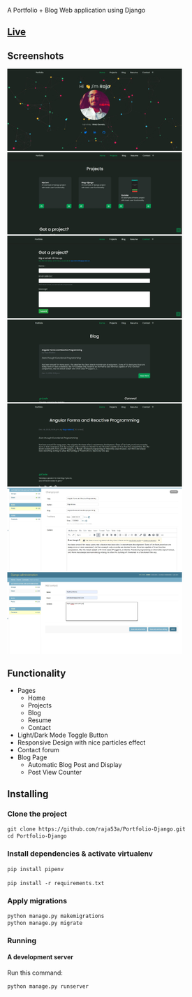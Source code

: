 A Portfolio + Blog Web application using Django

## [Live](https://django-portf0lio.herokuapp.com/)

## Screenshots
<img src="./screenshots/pic1.JPG" width="400"> <img src="./screenshots/pic2.JPG" width="400"> <img src="./screenshots/pic3.JPG" width="400"> 
<img src="./screenshots/pic4.JPG" width="400"> <img src="./screenshots/pic5.JPG" width="400"> <img src="./screenshots/pic6.JPG" width="400">
<img src="./screenshots/pic7.JPG" width="400"> 

## Functionality
- Pages
    - Home
    - Projects
    - Blog
    - Resume
    - Contact
 - Light/Dark Mode Toggle Button
 - Responsive Design with nice particles effect
 - Contact forum 
 - Blog Page
    - Automatic Blog Post and Display
    - Post View Counter
   

## Installing
   
### Clone the project

```
git clone https://github.com/raja53a/Portfolio-Django.git
cd Portfolio-Django
```

### Install dependencies & activate virtualenv

```
pip install pipenv

pip install -r requirements.txt

```

### Apply migrations

```
python manage.py makemigrations
python manage.py migrate
```
### Running

#### A development server

Run this command:

```
python manage.py runserver
```

